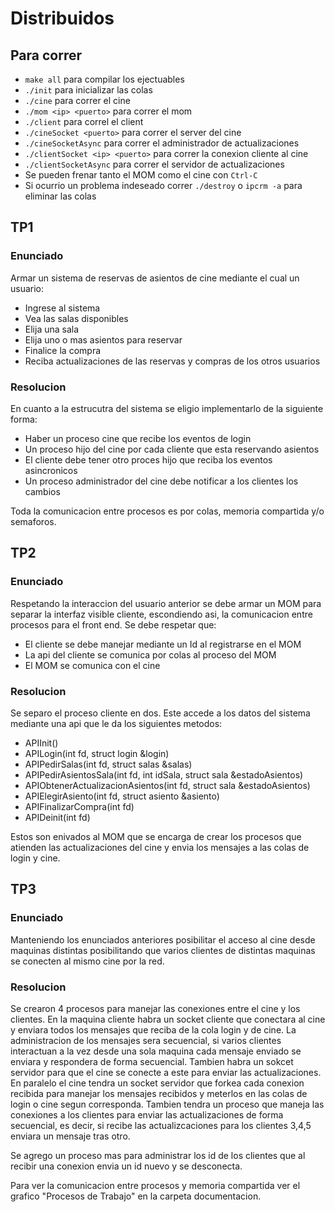 # Distribuidos
## Para correr
  - `make all` para compilar los ejectuables
  - `./init` para inicializar las colas
  - `./cine` para correr el cine
  - `./mom <ip> <puerto>` para correr el mom
  - `./client` para correl el client
  - `./cineSocket <puerto>` para correr el server del cine
  - `./cineSocketAsync` para correr el administrador de actualizaciones
  - `./clientSocket <ip> <puerto>` para correr la conexion cliente al cine
  - `./clientSocketAsync` para correr el servidor de actualizaciones
  - Se pueden frenar tanto el MOM como el cine con `Ctrl-C`
  - Si ocurrio un problema indeseado correr `./destroy` o `ipcrm -a` para eliminar las colas 
  
## TP1

### Enunciado
 Armar un sistema de reservas de asientos de cine mediante el cual un usuario:
- Ingrese al sistema
- Vea las salas disponibles
- Elija una sala
- Elija uno o mas asientos para reservar
- Finalice la compra
- Reciba actualizaciones de las reservas y compras de los otros usuarios

### Resolucion
En cuanto a la estrucutra del sistema se eligio implementarlo de la siguiente forma:
- Haber un proceso cine que recibe los eventos de login
- Un proceso hijo del cine por cada cliente que esta reservando asientos
- El cliente debe tener otro proces hijo que reciba los eventos asincronicos
- Un proceso administrador del cine debe notificar a los clientes los cambios

Toda la comunicacion entre procesos es por colas, memoria compartida y/o semaforos.

## TP2

### Enunciado
  Respetando la interaccion del usuario anterior se debe armar un MOM para 
  separar la interfaz visible cliente, escondiendo asi, la comunicacion entre procesos
  para el front end.
  Se debe respetar que:
  - El cliente se debe manejar mediante un Id al registrarse en el MOM
  - La api del cliente se comunica por colas al proceso del MOM
  - El MOM se comunica con el cine
  
### Resolucion
  Se separo el proceso cliente en dos. Este accede a los datos del sistema mediante una api
  que le da los siguientes metodos:
  - APIInit()
  - APILogin(int fd, struct login &login)
  - APIPedirSalas(int fd, struct salas &salas)
  - APIPedirAsientosSala(int fd, int idSala, struct sala &estadoAsientos)
  - APIObtenerActualizacionAsientos(int fd, struct sala &estadoAsientos)
  - APIElegirAsiento(int fd, struct asiento &asiento)
  - APIFinalizarCompra(int fd)
  - APIDeinit(int fd)

  Estos son enivados al MOM que se encarga de crear los procesos que atienden las actualizaciones
  del cine y envia los mensajes a las colas de login y cine.

## TP3

### Enunciado
  Manteniendo los enunciados anteriores posibilitar el acceso al cine desde maquinas distintas
  posibilitando que varios clientes de distintas maquinas se conecten al mismo cine por la red.
	
### Resolucion
  Se crearon 4 procesos para manejar las conexiones entre el cine y los clientes. En la maquina cliente habra
  un socket cliente que conectara al cine y enviara todos los mensajes que reciba de la cola login y de cine. 
  La administracion de los mensajes sera secuencial, si varios clientes interactuan a la vez desde una sola maquina
  cada mensaje enviado se enviara y respondera de forma secuencial. Tambien habra un sokcet servidor para que el cine 
  se conecte a este para enviar las actualizaciones.
  En paralelo el cine tendra un socket servidor que forkea cada conexion recibida para manejar los mensajes recibidos y 
  meterlos  en las colas de login o cine segun corresponda. Tambien tendra un proceso que maneja las conexiones a los
  clientes para enviar las actualizaciones de forma secuencial, es decir, si recibe las actualizcaciones para los clientes 
  3,4,5 enviara un mensaje tras otro.

  Se agrego un proceso mas para administrar los id de los clientes que al recibir una conexion envia un id nuevo y se desconecta.

  Para ver la comunicacion entre procesos y memoria compartida ver el grafico "Procesos de Trabajo" en la carpeta documentacion.
